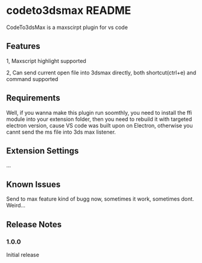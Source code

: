 # codeto3dsmax README

CodeTo3dsMax is a maxscirpt plugin for vs code

## Features

1, Maxscript highlight supported

2, Can send current open file into 3dsmax directly, both shortcut(ctrl+e) and command supported

## Requirements

Well, if you wanna make this plugin run soomthly, you need to install the ffi module into your extension folder, then you need to rebuild it with targeted electron version, cause VS code was built upon on Electron, otherwise you cannt send the ms file into 3ds max listener.

## Extension Settings

...
## Known Issues

Send to max feature kind of bugg now, sometimes it work, sometimes dont. 
Weird...

## Release Notes



### 1.0.0

Initial release


